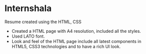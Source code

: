 # Internshala
Resume created using the HTML, CSS

- Created a HTML page with A4 resolution, included all the styles.
- Used LATO font.
- Look and feel of the HTML page include all latest components in HTML5, CSS3 technologies and to have a rich UI look.
